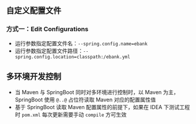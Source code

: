 ## 自定义配置文件
### 方式一：Edit Configurations
- 运行参数指定配置文件名：`--spring.config.name=ebank`
- 运行参数指定配置文件路径：`--spring.config.location=classpath:/ebank.yml`

## 多环境开发控制
- 当 Maven 与 SpringBoot 同时对多环境进行控制时，以 Maven 为主，SpringBoot 使用 `@..@` 占位符读取 Maven 对应的配置属性值 
- 基于 SpringBoot 读取 Maven 配置属性的前提下，如果在 IDEA 下测试工程时 `pom.xml` 每次更新需要手动 `compile` 方可生效
